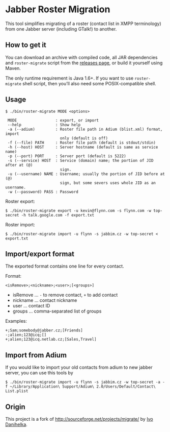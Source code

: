 Jabber Roster Migration
=======================

This tool simplifies migrating of a roster (contact list in XMPP terminology) from one Jabber server (including GTalk!) to another.


How to get it
-------------

You can download an archive with compiled code, all JAR dependencies and `roster-migrate` script from the [releases page](https://github.com/jirutka/jabber-migrate/releases/), or build it yourself using Maven.

The only runtime requirement is Java 1.6+.
If you want to use `roster-migrate` shell script, then you’ll also need some POSIX-compatible shell.


Usage
-----

    $ ./bin/roster-migrate MODE <options>

     MODE                 : export, or import
     --help               : Show help
     -a (--adium)         : Roster file path in Adium (blist.xml) format, import
                            only (default is off)
     -f (--file) PATH     : Roster file path (default is stdout/stdin)
     -h (--host) HOST     : Server hostname (default is same as service name)
     -p (--port) PORT     : Server port (default is 5222)
     -s (--service) HOST  : Service (domain) name; the portion of JID after at (@)
                            sign.
     -u (--username) NAME : Username; usually the portion of JID before at (@)
                            sign, but some severs uses whole JID as an username.
     -w (--password) PASS : Password

Roster export:

    $ ./bin/roster-migrate export -u kevin@flynn.com -s flynn.com -w top-secret -h talk.google.com -f export.txt

Roster import:

    $ ./bin/roster-migrate import -u flynn -s jabbim.cz -w top-secret < export.txt



Import/export format
--------------------

The exported format contains one line for every contact.

Format:

    <isRemove>;<nickname>;<user>;[<groups>]

* isRemove ... `-` to remove contact, `+` to add contact
* nickname ... contact nickname
* user     ... contact ID
* groups   ... comma-separated list of groups

Examples:

    +;Sam;somebody@jabber.cz;[Friends]
    -;alien;123@icq;[]
    +;alien;123@icq.netlab.cz;[Sales,Travel]

Import from Adium
-----------------

If you would like to import your old contacts from adium to new jabber server, you can use this tools by

    $ ./bin/roster-migrate import -u flynn -s jabbim.cz -w top-secret -a -f ~/Library/Application\ Support/Adium\ 2.0/Users/Default/Contact\ List.plist

Origin
------

This project is a fork of http://sourceforge.net/projects/migrate/ by [Ivo Danihelka](https://github.com/fidlej).
